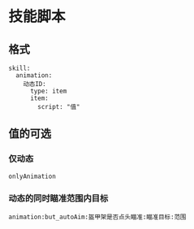 # 技能脚本

## 格式

```text
skill:
  animation:
    动态ID:
      type: item
      item:
        script: "值"
```

## 值的可选

### 仅动态

```text
onlyAnimation
```

### 动态的同时瞄准范围内目标

```text
animation:but_autoAim:盔甲架是否点头瞄准:瞄准目标:范围
```

